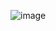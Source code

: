 ![image](https://user-images.githubusercontent.com/56618776/187035516-5bc444ea-1e87-4c69-8c23-55d765b02f7f.png)
